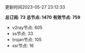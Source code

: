 更新时间2023-05-27 23:12:33

**总订阅: 73**
**总节点: 1470**
**有效节点: 759**
- v2ray节点: 605
- ss节点: 33
- trojan节点: 105
- ssr节点: 16
